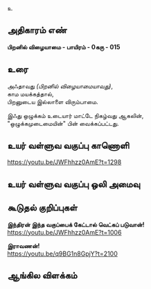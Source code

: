 உ


## அதிகாரம் எண்

**பிறனில் விழையாமை - பாயிரம் - 0கரு - 015**

## உரை

அஃதாவது _(பிறனில் விழையாமையாவது)_,  
காம மயக்கத்தால்,  
பிறனுடைய இல்லாளை விரும்பாமை.  

இஃது ஒழுக்கம் உடையார் மாட்டே நிகழ்வது ஆகலின்,  
"ஒழுக்கமுடைமையின்" பின் வைக்கப்பட்டது.

## உயர் வள்ளுவ வகுப்பு காணொளி

https://youtu.be/JWFhhzz0AmE?t=1298

## உயர் வள்ளுவ வகுப்பு ஒலி அமைவு 


## கூடுதல் குறிப்புகள்

**இந்திரன் இந்த வகுப்பைக் கேட்டால் வெட்கப் படுவான்!**  
https://youtu.be/JWFhhzz0AmE?t=1006

**இராவணன்!**   
https://youtu.be/q9BG1n8GpjY?t=2100 

## ஆங்கில விளக்கம்

